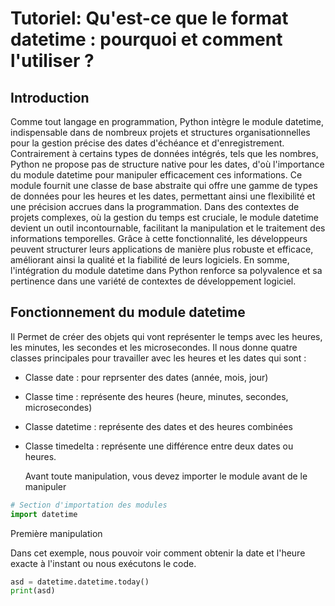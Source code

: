 
# Tutoriel: Qu'est-ce que le format datetime : pourquoi et comment l'utiliser ?

## Introduction 
Comme tout langage en programmation, Python intègre le module datetime, indispensable dans de nombreux projets et structures organisationnelles pour la gestion précise des dates d'échéance et d'enregistrement. Contrairement à certains types de données intégrés, tels que les nombres, Python ne propose pas de structure native pour les dates, d'où l'importance du module datetime pour manipuler efficacement ces informations. Ce module fournit une classe de base abstraite qui offre une gamme de types de données pour les heures et les dates, permettant ainsi une flexibilité et une précision accrues dans la programmation. Dans des contextes de projets complexes, où la gestion du temps est cruciale, le module datetime devient un outil incontournable, facilitant la manipulation et le traitement des informations temporelles. Grâce à cette fonctionnalité, les développeurs peuvent structurer leurs applications de manière plus robuste et efficace, améliorant ainsi la qualité et la fiabilité de leurs logiciels. En somme, l'intégration du module datetime dans Python renforce sa polyvalence et sa pertinence dans une variété de contextes de développement logiciel.

## Fonctionnement du module datetime
Il Permet de créer des objets qui vont représenter le temps avec les heures, les minutes, les secondes et les microsecondes. Il nous donne quatre classes principales pour travailler avec les heures et les dates qui sont : 
- Classe date : pour reprsenter des dates (année, mois, jour) 
- Classe time : représente des heures (heure, minutes, secondes, microsecondes) 
- Classe datetime : représente des dates et des heures combinées
- Classe timedelta : représente une différence entre deux dates ou heures.

  Avant toute manipulation, vous devez importer le module avant de le manipuler
```python
# Section d'importation des modules
import datetime
```

Première manipulation

Dans cet exemple, nous pouvoir voir comment obtenir la date et l'heure exacte à l'instant ou nous exécutons le code.
```python
asd = datetime.datetime.today()
print(asd)
```




